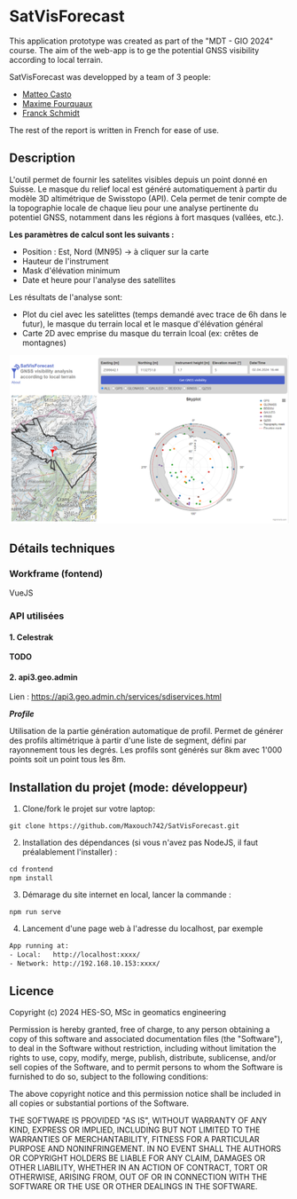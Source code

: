 # SatVisForecast

This application prototype was created as part of the "MDT - GIO 2024" course. 
The aim of the web-app is to ge the potential GNSS visibility according to local terrain.

SatVisForecast was developped by a team of 3 people:
- [Matteo Casto](https://github.com/MatteoCasto)
- [Maxime Fourquaux](https://github.com/Maxouch742)
- [Franck Schmidt](https://github.com/franckvs)

The rest of the report is written in French for ease of use.

## Description 

L'outil permet de fournir les satelites visibles depuis un point donné en Suisse. Le masque du relief local est généré automatiquement à partir du modèle 3D altimétrique de Swisstopo (API). Cela permet de tenir compte de la topographie locale de chaque lieu pour une analyse pertinente du potentiel GNSS, notamment dans les régions à fort masques (vallées, etc.).

 **Les paramètres de calcul sont les suivants :**
- Position : Est, Nord (MN95) -> à cliquer sur la carte
- Hauteur de l'instrument
- Mask d'élévation minimum
- Date et heure pour l'analyse des satellites

Les résultats de l'analyse sont:
- Plot du ciel avec les satelittes (temps demandé avec trace de 6h dans le futur), le masque du terrain local et le masque d'élévation général
- Carte 2D avec emprise du masque du terrain lcoal (ex: crêtes de montagnes)

![Exemple de génération](images/exemple.png)

## Détails techniques
### Workframe (fontend)
VueJS

### API utilisées

#### 1. Celestrak
**TODO**


#### 2. api3.geo.admin 
Lien : https://api3.geo.admin.ch/services/sdiservices.html 

 ***Profile***

Utilisation de la partie génération automatique de profil. Permet de générer des profils altimétrique à partir d'une liste de segment, défini par rayonnement tous les degrés. 
Les profils sont générés sur 8km avec 1'000 points soit un point tous les 8m.




## Installation du projet (mode: développeur)
1. Clone/fork le projet sur votre laptop:
```
git clone https://github.com/Maxouch742/SatVisForecast.git
```
2. Installation des dépendances (si vous n'avez pas NodeJS, il faut préalablement l'installer) :
```
cd frontend
npm install
```
3. Démarage du site internet en local, lancer la commande :
```
npm run serve
```

4. Lancement d'une page web à l'adresse du localhost, par exemple
 ```
App running at:
- Local:   http://localhost:xxxx/ 
- Network: http://192.168.10.153:xxxx/
``` 


## Licence
Copyright (c) 2024 HES-SO, MSc in geomatics engineering

Permission is hereby granted, free of charge, to any person obtaining a copy of this software and associated documentation files (the "Software"), to deal in the Software without restriction, including without limitation the rights to use, copy, modify, merge, publish, distribute, sublicense, and/or sell copies of the Software, and to permit persons to whom the Software is furnished to do so, subject to the following conditions:

The above copyright notice and this permission notice shall be included in all copies or substantial portions of the Software.

THE SOFTWARE IS PROVIDED "AS IS", WITHOUT WARRANTY OF ANY KIND, EXPRESS OR IMPLIED, INCLUDING BUT NOT LIMITED TO THE WARRANTIES OF MERCHANTABILITY, FITNESS FOR A PARTICULAR PURPOSE AND NONINFRINGEMENT. IN NO EVENT SHALL THE AUTHORS OR COPYRIGHT HOLDERS BE LIABLE FOR ANY CLAIM, DAMAGES OR OTHER LIABILITY, WHETHER IN AN ACTION OF CONTRACT, TORT OR OTHERWISE, ARISING FROM, OUT OF OR IN CONNECTION WITH THE SOFTWARE OR THE USE OR OTHER DEALINGS IN THE SOFTWARE.
